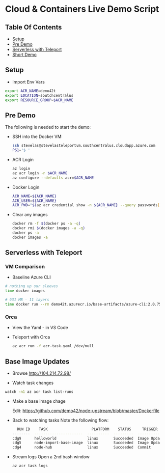 # Cloud & Containers Live Demo Script

## Table Of Contents

- [Setup](#setup)
- [Pre Demo](#pre-demo)
- [Serverless with Teleport](#serverless-with-teleport)
- [Short Demo](#short-demo)

## Setup

- Import Env Vars

```sh
export ACR_NAME=demo42t
export LOCATION=soutchcentralus
export RESOURCE_GROUP=$ACR_NAME
```

## Pre Demo

The following is needed to start the demo:

- SSH into the Docker VM

  ```sh
  ssh stevelas@stevelasteleportvm.southcentralus.cloudapp.azure.com
  PS1='$ '
  ```

- ACR Login

  ```sh
  az login
  az acr login -n $ACR_NAME
  az configure --defaults acr=$ACR_NAME
  ```

- Docker Login

  ```sh
  ACR_NAME=${ACR_NAME}
  ACR_USER=${ACR_NAME}
  ACR_PWD="$(az acr credential show -n ${ACR_NAME} --query passwords[0].value -o tsv)"
  ```

- Clear any images

  ```sh
  docker rm -f $(docker ps -a -q)
  docker rmi $(docker images -a -q)
  docker ps -a
  docker images -a
  ```

## Serverless with Teleport


### VM Comparison

- Baseline Azure CLI

```sh
# nothing up our sleeves
time docker images

# 931 MB - 11 layers
time docker run --rm demo42t.azurecr.io/base-artifacts/azure-cli:2.0.75 echo 'hello planet vm'
```

### Orca

- View the Yaml - in VS Code

- Teleport with Orca
  ```sh
  az acr run -f acr-task.yaml /dev/null
  ```

## Base Image Updates

- Browse http://104.214.72.98/

- Watch task changes

```sh
watch -n1 az acr task list-runs
```
- Make a base image chage

  Edit: https://github.com/demo42/node-upstream/blob/master/Dockerfile

- Back to watching tasks
  Note the following flow:
  ```sh
    RUN ID    TASK                    PLATFORM    STATUS     TRIGGER       STARTED               DURATION
  --------  ----------------------  ----------  ---------  ------------  --------------------  ----------
  cdg9      helloworld              linux       Succeeded  Image Update  2019-11-15T20:33:24Z  00:00:36
  cdg5      node-import-base-image  linux       Succeeded  Image Update  2019-11-15T20:32:50Z  00:00:48
  cdg4      node-hub                linux       Succeeded  Commit        2019-11-15T20:32:31Z  00:00:27
  ```
- Stream logs
  Open a 2nd bash window

  ```sh
  az acr task logs
  ```
